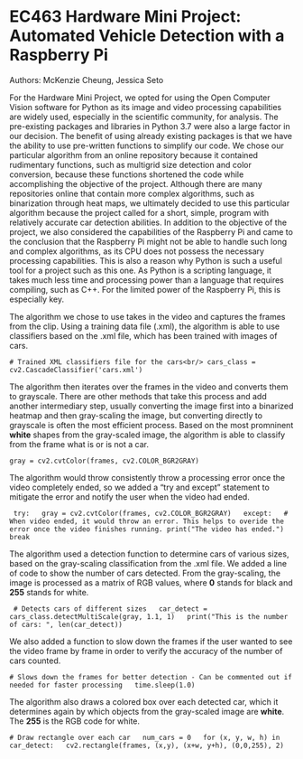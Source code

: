 # EC463 Hardware Mini Project: Automated Vehicle Detection with a Raspberry Pi

Authors: McKenzie Cheung, Jessica Seto

   For the Hardware Mini Project, we opted for using the Open Computer Vision software for Python as its image and video processing capabilities are widely used, especially in the scientific community, for analysis. The pre-existing packages and libraries in Python 3.7 were also a large factor in our decision. The benefit of using already existing packages is that we have the ability to use pre-written functions to simplify our code. We chose our particular algorithm from an online repository because it contained rudimentary functions, such as multigrid size detection and color conversion, because these functions shortened the code while accomplishing the objective of the project. Although there are many repositories online that contain more complex algorithms, such as binarization through heat maps, we ultimately decided to use this particular algorithm because the project called for a short, simple, program with relatively accurate car detection abilities. In addition to the objective of the project, we also considered the capabilities of the Raspberry Pi and came to the conclusion that the Raspberry Pi might not be able to handle such long and complex algorithms, as its CPU does not possess the necessary processing capabilities. This is also a reason why Python is such a useful tool for a project such as this one. As Python is a scripting language, it takes much less time and processing power than a language that requires compiling, such as C++. For the limited power of the Raspberry Pi, this is especially key.
  
The algorithm we chose to use takes in the video and captures the frames from the clip. Using a training data file (.xml), the algorithm is able to use classifiers based on the .xml file, which has been trained with images of cars. 

`# Trained XML classifiers file for the cars<br/>
cars_class = cv2.CascadeClassifier('cars.xml')`

The algorithm then iterates over the frames in the video and converts them to grayscale. There are other methods that take this process and add another intermediary step, usually converting the image first into a binarized heatmap and then gray-scaling the image, but converting directly to grayscale is often the most efficient process. Based on the most promninent **white** shapes from the gray-scaled image, the algorithm is able to classify from the frame what is or is not a car.

`gray = cv2.cvtColor(frames, cv2.COLOR_BGR2GRAY)`

The algorithm would throw consistently throw a processing error once the video completely ended, so we added a “try and except” statement to mitigate the error and notify the user when the video had ended. 

` try:  
        gray = cv2.cvtColor(frames, cv2.COLOR_BGR2GRAY)  
    except:  
        # When video ended, it would throw an error. This helps to overide the error once the video finishes running.
        print("The video has ended.")  
        break`
        
The algorithm used a detection function to determine cars of various sizes, based on the gray-scaling classification from the .xml file. We added a line of code to show the number of cars detected. From the gray-scaling, the image is processed as a matrix of RGB values, where **0** stands for black and **255** stands for white.

` # Detects cars of different sizes  
    car_detect = cars_class.detectMultiScale(gray, 1.1, 1)  
    print("This is the number of cars: ", len(car_detect))`  

We also added a function to slow down the frames if the user wanted to see the video frame by frame in order to verify the accuracy of the number of cars counted.

`# Slows down the frames for better detection - Can be commented out if needed for faster processing  
 time.sleep(1.0)`
 
 The algorithm also draws a colored box over each detected car, which it determines again by which objects from the gray-scaled image are **white**. The **255** is the RGB code for white.
 
 `# Draw rectangle over each car  
    num_cars = 0  
    for (x, y, w, h) in car_detect:  
        cv2.rectangle(frames, (x,y), (x+w, y+h), (0,0,255), 2)`  
